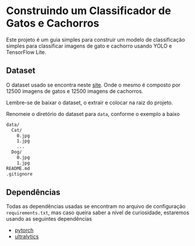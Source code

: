 # Construindo um Classificador de Gatos e Cachorros

Este projeto é um guia simples para construir um modelo de classificação simples para classificar imagens de gato e cachorro usando YOLO e TensorFlow Lite.

## Dataset

O dataset usado se encontra neste [site](https://www.microsoft.com/en-us/download/details.aspx?id=54765). Onde o mesmo é composto por 12500 imagens de gatos e 12500 imagens de cachorros.

Lembre-se de baixar o dataset, o extrair e colocar na raiz do projeto.

Renomeie o diretório do dataset para `data`, conforme o exemplo  a baixo

```bash
data/
  Cat/
    0.jpg
    1.jpg
    ...
  Dog/
    0.jpg
    1.jpg
README.md
.gitignore
```

## Dependências

Todas as dependências usadas se encontram no arquivo de configuração `requirements.txt`, mas caso queira saber a nível de curiosidade, estaremos usando as seguintes dependências

- [pytorch](https://pytorch.org/get-started/locally/)
- [ultralytics](https://docs.ultralytics.com/pt/)
